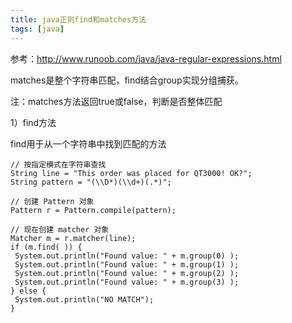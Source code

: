 ```yaml
---
title: java正则find和matches方法
tags: [java]
---
```


参考：http://www.runoob.com/java/java-regular-expressions.html

matches是整个字符串匹配，find结合group实现分组捕获。

注：matches方法返回true或false，判断是否整体匹配

1）find方法

find用于从一个字符串中找到匹配的方法

```
// 按指定模式在字符串查找
String line = "This order was placed for QT3000! OK?";
String pattern = "(\\D*)(\\d+)(.*)";

// 创建 Pattern 对象
Pattern r = Pattern.compile(pattern);

// 现在创建 matcher 对象
Matcher m = r.matcher(line);
if (m.find( )) {
 System.out.println("Found value: " + m.group(0) );
 System.out.println("Found value: " + m.group(1) );
 System.out.println("Found value: " + m.group(2) );
 System.out.println("Found value: " + m.group(3) ); 
} else {
 System.out.println("NO MATCH");
}
```